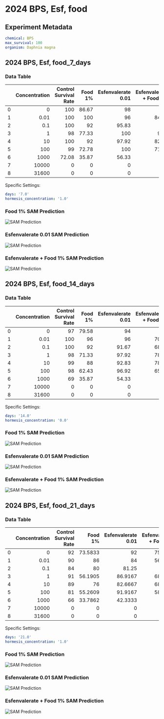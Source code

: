 # 2024 BPS, Esf, food

## Experiment Metadata

```yaml
chemical: BPS
max_survival: 100
organism: Daphnia magna

```


## 2024 BPS, Esf, food_7_days

### Data Table

|    |   Concentration |   Control Survival Rate |   Food 1% |   Esfenvalerate 0.01 |   Esfenvalerate + Food 1% |
|---:|----------------:|------------------------:|----------:|---------------------:|--------------------------:|
|  0 |            0    |                  100    |     86.67 |                98    |                     90    |
|  1 |            0.01 |                  100    |    100    |                96    |                     84.09 |
|  2 |            0.1  |                  100    |     92    |                95.83 |                     75    |
|  3 |            1    |                   98    |     77.33 |               100    |                     91.3  |
|  4 |           10    |                  100    |     92    |                97.92 |                     82.65 |
|  5 |          100    |                   99    |     72.78 |               100    |                     71.83 |
|  6 |         1000    |                   72.08 |     35.87 |                56.33 |                     36    |
|  7 |        10000    |                    0    |      0    |                 0    |                      0    |
|  8 |        31600    |                    0    |      0    |                 0    |                      0    |

Specific Settings:

```yaml
days: '7.0'
hormesis_concentration: '1.0'
```


### Food 1% SAM Prediction

![SAM Prediction](imgs/sam_predictions/2024_BPS,_Esf,_food_7_days_Food_1%.png)
### Esfenvalerate 0.01 SAM Prediction

![SAM Prediction](imgs/sam_predictions/2024_BPS,_Esf,_food_7_days_Esfenvalerate_0.01.png)
### Esfenvalerate + Food 1% SAM Prediction

![SAM Prediction](imgs/sam_predictions/2024_BPS,_Esf,_food_7_days_Esfenvalerate_+_Food_1%.png)


## 2024 BPS, Esf, food_14_days

### Data Table

|    |   Concentration |   Control Survival Rate |   Food 1% |   Esfenvalerate 0.01 |   Esfenvalerate + Food 1% |
|---:|----------------:|------------------------:|----------:|---------------------:|--------------------------:|
|  0 |            0    |                      97 |     79.58 |                94    |                     86    |
|  1 |            0.01 |                     100 |     96    |                96    |                     70.45 |
|  2 |            0.1  |                     100 |     92    |                91.67 |                     68.75 |
|  3 |            1    |                      98 |     71.33 |                97.92 |                     78.26 |
|  4 |           10    |                      99 |     88    |                92.83 |                     78.24 |
|  5 |          100    |                      98 |     62.43 |                96.92 |                     65.31 |
|  6 |         1000    |                      69 |     35.87 |                54.33 |                     36    |
|  7 |        10000    |                       0 |      0    |                 0    |                      0    |
|  8 |        31600    |                       0 |      0    |                 0    |                      0    |

Specific Settings:

```yaml
days: '14.0'
hormesis_concentration: '0.0'
```


### Food 1% SAM Prediction

![SAM Prediction](imgs/sam_predictions/2024_BPS,_Esf,_food_14_days_Food_1%.png)
### Esfenvalerate 0.01 SAM Prediction

![SAM Prediction](imgs/sam_predictions/2024_BPS,_Esf,_food_14_days_Esfenvalerate_0.01.png)
### Esfenvalerate + Food 1% SAM Prediction

![SAM Prediction](imgs/sam_predictions/2024_BPS,_Esf,_food_14_days_Esfenvalerate_+_Food_1%.png)


## 2024 BPS, Esf, food_21_days

### Data Table

|    |   Concentration |   Control Survival Rate |   Food 1% |   Esfenvalerate 0.01 |   Esfenvalerate + Food 1% |
|---:|----------------:|------------------------:|----------:|---------------------:|--------------------------:|
|  0 |            0    |                      92 |   73.5833 |              92      |                   75.1304 |
|  1 |            0.01 |                      90 |   86      |              84      |                   56.8182 |
|  2 |            0.1  |                      84 |   80      |              81.25   |                   68.75   |
|  3 |            1    |                      91 |   56.1905 |              86.9167 |                   68.4783 |
|  4 |           10    |                      89 |   76      |              82.6667 |                   68.7647 |
|  5 |          100    |                      81 |   55.2609 |              91.9167 |                   58.8768 |
|  6 |         1000    |                      66 |   33.7862 |              42.3333 |                   34.75   |
|  7 |        10000    |                       0 |    0      |               0      |                    0      |
|  8 |        31600    |                       0 |    0      |               0      |                    0      |

Specific Settings:

```yaml
days: '21.0'
hormesis_concentration: '1.0'
```


### Food 1% SAM Prediction

![SAM Prediction](imgs/sam_predictions/2024_BPS,_Esf,_food_21_days_Food_1%.png)
### Esfenvalerate 0.01 SAM Prediction

![SAM Prediction](imgs/sam_predictions/2024_BPS,_Esf,_food_21_days_Esfenvalerate_0.01.png)
### Esfenvalerate + Food 1% SAM Prediction

![SAM Prediction](imgs/sam_predictions/2024_BPS,_Esf,_food_21_days_Esfenvalerate_+_Food_1%.png)
